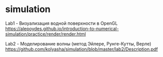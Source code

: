﻿# simulation

Lab1 - Визуализация водной поверхности в OpenGL
https://alepoydes.github.io/introduction-to-numerical-simulation/practice/render/render.html

Lab2 - Моделирование волны (метод Эйлере, Рунге-Кутты, Верле)
https://github.com/kolyasha/simulation/blob/master/lab2/Description.pdf
